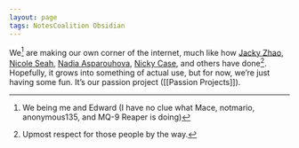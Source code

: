 ```yaml
---
layout: page
tags: NotesCoalition Obsidian 
---
```


We[^1] are making our own corner of the internet, much like how [Jacky Zhao](https://jzhao.xyz), [Nicole Seah](https://nicoles.substack.com/), [Nadia Asparouhova](https://nadia.xyz/), [Nicky Case](https://ncase.me/), and others have done[^2]. Hopefully, it grows into something of actual use, but for now, we’re just having some fun. It’s our passion project ([[Passion Projects]]).

[^1]: We being me and Edward (I have no clue what Mace, notmario, anonymous135, and MQ-9 Reaper is doing)
[^2]: Upmost respect for those people by the way.